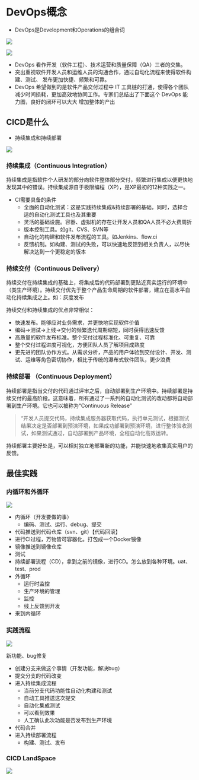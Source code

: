 # DevOps概念

-   DevOps是Development和Operations的组合词

![](https://notes-pic-cjs.oss-cn-chengdu.aliyuncs.com/obsidian/image_MmHwgqSPdh.png)

![](https://notes-pic-cjs.oss-cn-chengdu.aliyuncs.com/obsidian/image_QmpqI7alZ2.png)

-   DevOps 看作开发（软件工程）、技术运营和质量保障（QA）三者的交集。
-   突出重视软件开发人员和运维人员的沟通合作，通过自动化流程来使得软件构建、测试、 发布更加快捷、频繁和可靠。
-   DevOps 希望做到的是软件产品交付过程中 IT 工具链的打通，使得各个团队减少时间损耗，更加高效地协同工作。专家们总结出了下面这个 DevOps 能力图，良好的闭环可以大大 增加整体的产出

## CICD是什么

-   持续集成和持续部署

![](https://notes-pic-cjs.oss-cn-chengdu.aliyuncs.com/obsidian/image_k-5Dg8Nexr.png)

### 持续集成（Continuous Integration）

持续集成是指软件个人研发的部分向软件整体部分交付，频繁进行集成以便更快地发现其中的错误。持续集成源自于极限编程（XP），是XP最初的12种实践之一。

-   CI需要具备的条件
    -   全面的自动化测试：这是实践持续集成&持续部署的基础，同时，选择合适的自动化测试工具也及其重要
    -   灵活的基础设施。容器、虚拟机的存在让开发人员和QA人员不必大费周折
    -   版本控制工具。如git、CVS、SVN等
    -   自动化的构建和软件发布流程的工具。如Jenkins、flow\.ci
    -   反馈机制。如构建、测试的失败，可以快速地反馈到相关负责人，以尽快解决达到一个更稳定的版本

### 持续交付（Continuous Delivery）

持续交付在持续集成的基础上，将集成后的代码部署到更贴近真实运行的环境中（类生产环境）。持续交付优先于整个产品生命周期的软件部署，建立在高水平自动化持续集成之上。如：灰度发布

持续交付和持续集成的优点非常相似：

-   快速发布。能够应对业务需求，并更快地实现软件价值
-   编码→测试→上线→交付的频繁迭代周期缩短，同时获得迅速反馈
-   高质量的软件发布标准。整个交付过程标准化、可重复、可靠
-   整个交付过程进度可视化，方便团队人员了解项目成熟度
-   更先进的团队协作方式。从需求分析，产品的用户体验到交付设计、开发、测试、运维等角色密切协作，相比于传统的瀑布式软件团队，更少浪费

### 持续部署 （Continuous Deployment）

持续部署是指当交付的代码通过评审之后，自动部署到生产环境中。持续部署是持续交付的最高阶段。这意味着，所有通过了一系列的自动化测试的改动都将自动部署到生产环境。它也可以被称为“Continuous Release”

> “开发人员提交代码，持续集成服务器获取代码，执行单元测试，根据测试结果决定是否部署到预演环境，如果成功部署到预演环境，进行整体验收测试，如果测试通过，自动部署到产品环境，全程自动化高效运转。

持续部署主要好处是，可以相对独立地部署新的功能，并能快速地收集真实用户的反馈。

## 最佳实践

### 内循环和外循环

![](https://notes-pic-cjs.oss-cn-chengdu.aliyuncs.com/obsidian/image_zCecnEMUJr.png)

-   内循环（开发要做的事）
    -   编码、测试、运行、debug、提交
-   代码推送到代码仓库（svn、git）【代码回滚】
-   进行CI过程，万物皆可容器化。打包成一个Docker镜像
-   镜像推送到镜像仓库
-   测试
-   持续部署流程（CD），拿到之前的镜像，进行CD。怎么放到各种环境。uat、test、prod
-   外循环
    -   运行时监控
    -   生产环境的管理
    -   监控
    -   线上反馈到开发
-   来到内循环

### 实践流程

![](https://notes-pic-cjs.oss-cn-chengdu.aliyuncs.com/obsidian/image_WBX9944aBb.png)

新功能、bug修复

-   创建分支来做这个事情（开发功能，解决bug）
-   提交分支的代码改变
-   进入持续集成流程
    -   当前分支代码功能性自动化构建和测试
    -   自动工具推送这次提交
    -   自动化集成测试
    -   可以看到效果
    -   人工确认此次功能是否发布到生产环境
-   代码合并
-   进入持续部署流程
    -   构建、测试、发布

### CICD  LandSpace

![](https://notes-pic-cjs.oss-cn-chengdu.aliyuncs.com/obsidian/image_L4IHf4WL21.png)
